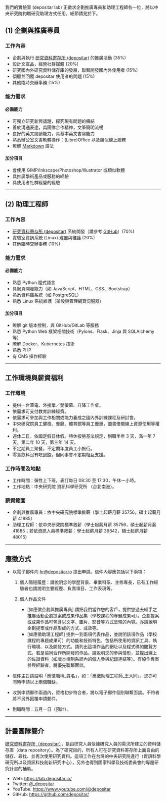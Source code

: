 我們的實驗室 (depositar lab) 正徵求企劃推廣專員和助理工程師各一位，將以中央研究院約聘研究助理方式任用。細節請見於下。

## (1) 企劃與推廣專員

### 工作內容
- 企劃與執行 [研究資料寄存所 (depositar)](https://data.depositar.io/about) 的推廣活動 (35%)
- 設計文宣品，經營社群媒體 (20%)
- 研究國內外研究資料儲存庫的發展，聯繫開發國內外使用者 (15%)
- 傾聽並回覆 depositar 使用者的問題 (15%)
- 其他臨時交辦事務 (15%)


### 能力需求
#### 必備能力
- 可獨立研究新興議題，探究現有問題的癥結
- 善於溝通表達，具團隊合作精神，文筆簡明流暢
- 良好的英文閱讀能力，具基本英文書寫能力
- 熟悉辦公室文書軟體操作：(Libre)Office 以及類似線上服務
- 瞭解 [Markdown](https://markdown.tw/) 語法

#### 加分項目
- 會使用 GIMP/Inkscape/Photoshop/Illustrator 或類似軟體
- 具推廣學術產品或服務的經驗
- 具使用者社群經營的經驗

---

## (2) 助理工程師

### 工作內容
- [研究資料寄存所 (depositar)](https://data.depositar.io/) 系統開發（請參考 [GitHub](https://github.com/depositar/)）(70%)
- 實驗室資訊系統 (Linux) 建置與維護 (20%)
- 其他臨時交辦事務 (10%)

### 能力需求
#### 必備能力
- 熟悉 Python 程式語言
- 具網頁開發能力（如 JavaScript、HTML、CSS、Bootstrap）
- 熟悉資料庫系統（如 PostgreSQL）
- 熟悉 Linux 系統維護（架設與管理網頁伺服器）

#### 加分項目
- 瞭解 git 版本控制，與 GitHub/GitLab 等服務
- 熟悉 Python Web 框架相關技術（Pylons、Flask、Jinja 與 SQLAlchemy 等）
- 瞭解 Docker、Kubernetes 技術
- 熟悉 PHP
- 有 CMS 操作經驗

---

## 工作環境與薪資福利

### 工作環境

* 提供一台筆電、外接單／雙螢幕、升降工作桌。
* 依需求可支付教育訓練經費。
* 依需求可參加與工作相關或能力養成之國內外訓練課程及研討會。
* 中央研究院員工健檢、餐廳、體育館等員工優惠，圖書借閱線上資源使用等權利。
* 週休二日，依國定假日休假。特休按勞基法規定，到職半年 3 天，滿一年 7 天，第二年 10 天，第三年 14 天。
* 不定期員工聚餐，不定期年度員工小旅行。
* 零食飲料沒有吃到飽，但同事會不定期相互支援。

### 工作時間及地點
* 工作時間：彈性上下班，表訂每日 08:30 至 17:30，午休一小時。
* 工作地點：中央研究院 資訊科學研究所 （台北南港）。


### 薪資範圍
- 企劃與推廣專員：依中央研究院標準敘薪（學士起薪月薪 35756，碩士起薪月薪 41885）
- 助理工程師：依中央研究院標準敘薪（學士起薪月薪 35756，碩士起薪月薪 41885；若依資訊人員標準敘薪：學士起薪月薪 39842，碩士起薪月薪 48015）

---

## 應徵方式

- 以電子郵件向 [hr@depositar.io](mailto:hr@depositar.io) 提出申請。信件內容應包括以下兩項：

    1. 個人簡短履歷：請說明您的學歷背景、畢業科系、主修專長，已有工作經驗者也請說明主要經歷、負責項目、工作表現等。

    2. 個人作品文件
        - [如應徵企劃與推廣專員] 請把我們當作您的客戶，提供您過去經手之推廣活動企劃提案或成果作品集（學校課程的專題成果可）。企劃提案或成果作品可包含以文字、圖片、影音等方式呈現的內容。亦請說明企劃提案或作品形成的方式、成效等。
        - [如應徵助理工程師] 提供一到兩項代表作品，並說明該項作品（學校課程的專題成果可）的功能和技術特色，包括所使用的資訊工具、執行環境、以及開發方式。請列出這項作品的網址以及程式碼的閱覽方式。若是協同合作所開發的作品，請說明您的參與情形，並提出線上的佐證資料（如版本控制系統內的個人參與紀錄連結等）。有協作專案參與經驗者，將優先聯繫面談。


- 信件主旨請註明「應徵職稱_姓名」，如：「應徵助理工程師_王大同」。您亦可同時申請以上兩個職缺。

- 收到申請郵件兩週內，資格初步符合者，將以電子郵件個別聯繫面談。不符者將不另外回覆申請郵件。

- 到職時間：五月一日（預計）。

---

## 計畫團隊簡介

[研究資料寄存所（depositar）](https://data.depositar.io/about)，是由研究人員依據研究人員的需求所建立的資料儲存庫（data repository）。為了研究目的，所有人可在研究資料寄存所上面自由的儲存、尋找、並再次使用研究資料。這項工作在台灣的中央研究院進行（資訊科學研究所以及資訊科技創新研究中心），另外也得到國家科學及技術委員會的專題研究計畫的補助。

- Web: <https://lab.depositar.io/>
- Twitter: [@_depositar](https://twitter.com/_depositar/)
- YouTube: <https://www.youtube.com/@depositar>
- GitHub: <https://github.com/depositar/>
